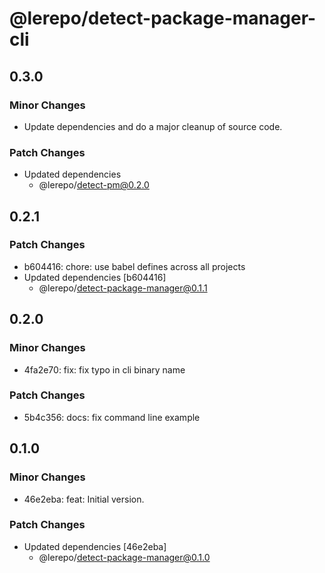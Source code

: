 # @lerepo/detect-package-manager-cli

## 0.3.0

### Minor Changes

- Update dependencies and do a major cleanup of source code.

### Patch Changes

- Updated dependencies
  - @lerepo/detect-pm@0.2.0

## 0.2.1

### Patch Changes

- b604416: chore: use babel defines across all projects
- Updated dependencies [b604416]
  - @lerepo/detect-package-manager@0.1.1

## 0.2.0

### Minor Changes

- 4fa2e70: fix: fix typo in cli binary name

### Patch Changes

- 5b4c356: docs: fix command line example

## 0.1.0

### Minor Changes

- 46e2eba: feat: Initial version.

### Patch Changes

- Updated dependencies [46e2eba]
  - @lerepo/detect-package-manager@0.1.0
